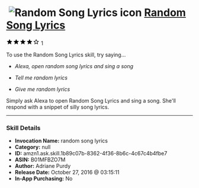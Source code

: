 # &nbsp;<img src="skill_icon" alt="Random Song Lyrics icon" width="36"> [Random Song Lyrics](http://alexa.amazon.com/#skills/amzn1.ask.skill.1b89c07b-8362-4f36-8b6c-4c67c4b4fbe7)
![4 stars](../../images/ic_star_black_18dp_1x.png)![4 stars](../../images/ic_star_black_18dp_1x.png)![4 stars](../../images/ic_star_black_18dp_1x.png)![4 stars](../../images/ic_star_black_18dp_1x.png)![4 stars](../../images/ic_star_border_black_18dp_1x.png) 1

To use the Random Song Lyrics skill, try saying...

* *Alexa, open random song lyrics and sing a song*

* *Tell me random lyrics*

* *Give me random lyrics*

Simply ask Alexa to open Random Song Lyrics and sing a song. She'll respond with a snippet of silly song lyrics.

***

### Skill Details

* **Invocation Name:** random song lyrics
* **Category:** null
* **ID:** amzn1.ask.skill.1b89c07b-8362-4f36-8b6c-4c67c4b4fbe7
* **ASIN:** B01MFBZO7M
* **Author:** Adriane Purdy
* **Release Date:** October 27, 2016 @ 03:15:11
* **In-App Purchasing:** No
